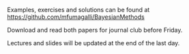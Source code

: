 

Examples, exercises and solutions can be found at https://github.com/mfumagalli/BayesianMethods

Download and read both papers for journal club before Friday.

Lectures and slides will be updated at the end of the last day.





